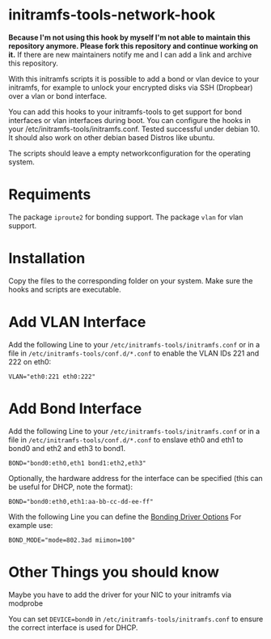 # initramfs-tools-network-hook

**Because I'm not using this hook by myself I'm not able to maintain this repository anymore. Please fork this repository and continue working on it.** 
If there are new maintainers notify me and I can add a link and archive this repository.

With this initramfs scripts it is possible to add a bond or vlan device to your initramfs, for example to unlock your encrypted disks via SSH (Dropbear) over a vlan or bond interface.

You can add this hooks to your initramfs-tools to get support for bond interfaces or vlan interfaces during boot. You can configure the hooks in your /etc/initramfs-tools/initramfs.conf. Tested successful under debian 10. It should also work on other debian based Distros like ubuntu.

The scripts should leave a empty networkconfiguration for the operating system.

# Requiments
The package `iproute2` for bonding support.
The package `vlan` for vlan support.

# Installation
Copy the files to the corresponding folder on your system. Make sure the hooks and scripts are executable.

# Add VLAN Interface
Add the following Line to your `/etc/initramfs-tools/initramfs.conf` or in a file in `/etc/initramfs-tools/conf.d/*.conf` to enable the VLAN IDs 221 and 222 on eth0:
```
VLAN="eth0:221 eth0:222"
```
# Add Bond Interface
Add the following Line to your `/etc/initramfs-tools/initramfs.conf` or in a file in `/etc/initramfs-tools/conf.d/*.conf` to enslave eth0 and eth1 to bond0 and eth2 and eth3 to bond1.
```
BOND="bond0:eth0,eth1 bond1:eth2,eth3"
```
Optionally, the hardware address for the interface can be specified (this can be useful for DHCP, note the format):
```
BOND="bond0:eth0,eth1:aa-bb-cc-dd-ee-ff"
```
With the following Line you can define the [Bonding Driver Options](https://wiki.linuxfoundation.org/networking/bonding#bonding_driver_options)
For example use:
```
BOND_MODE="mode=802.3ad miimon=100"
```
# Other Things you should know
Maybe you have to add the driver for your NIC to your initramfs via modprobe

You can set `DEVICE=bond0` in `/etc/initramfs-tools/initramfs.conf` to ensure the correct interface is used for DHCP.
